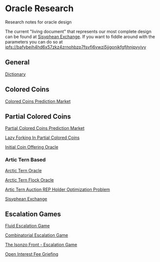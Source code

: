# Oracle Research
Research notes for oracle design

The current "living document" that represents our most complete design can be found at [Sisyphean Exchange](/Sisyphean%20Exchange.md).
If you want to fiddle around with the parameters you can do so at [ipfs://bafybeih4hd6x57zkz4zrnohbzp7fsvfi6vwzi5jjgonikfgfjhnjpvyivy](https://bafybeih4hd6x57zkz4zrnohbzp7fsvfi6vwzi5jjgonikfgfjhnjpvyivy.ipfs.zoltu.io/)

## General
[Dictionary](/Dictionary.md)

## Colored Coins
[Colored Coins Prediction Market](/Colored%20Coins.md)

## Partial Colored Coins
[Partial Colored Coins Prediction Market](/Partial%30Colored%20Coins.md)

[Lazy Forking In Partial Colored Coins](/Lazy%20Forking%20In%20Partial%20Colored%20Coins.md)

[Initial Coin Offering Oracle](/Initial%20Coin%20Offering%20Oracle.md)

### Artic Tern Based
[Arctic Tern Oracle](/Arctic%20Tern%20Oracle.md)

[Arctic Tern Flock Oracle](/Artic%20Tern%20Flock%20Oracle.md)

[Artic Tern Auction REP Holder Optimization Problem](/Artic%20Tern%20Auction%20REP%20Holder%20Optimization%20Problem.md)

[Sisyphean Exchange](/Sisyphean%20Exchange.md)

## Escalation Games
[Fluid Escalation Game](/Fluid%20Escalation%20Game.md)

[Combinatorial Escalation Game](/Combinatorial%20Escalation%20Game.md)

[The Isonzo Front - Escalation Game](/The%20Isonzo%20Front.md)

[Open Interest Fee Griefing](/Open%20Interest%20Fee%20Griefing.md)
